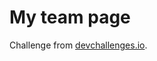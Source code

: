# My team page

Challenge from [devchallenges.io](https://devchallenges.io/challenges/hhmesazsqgKXrTkYkt0U).


